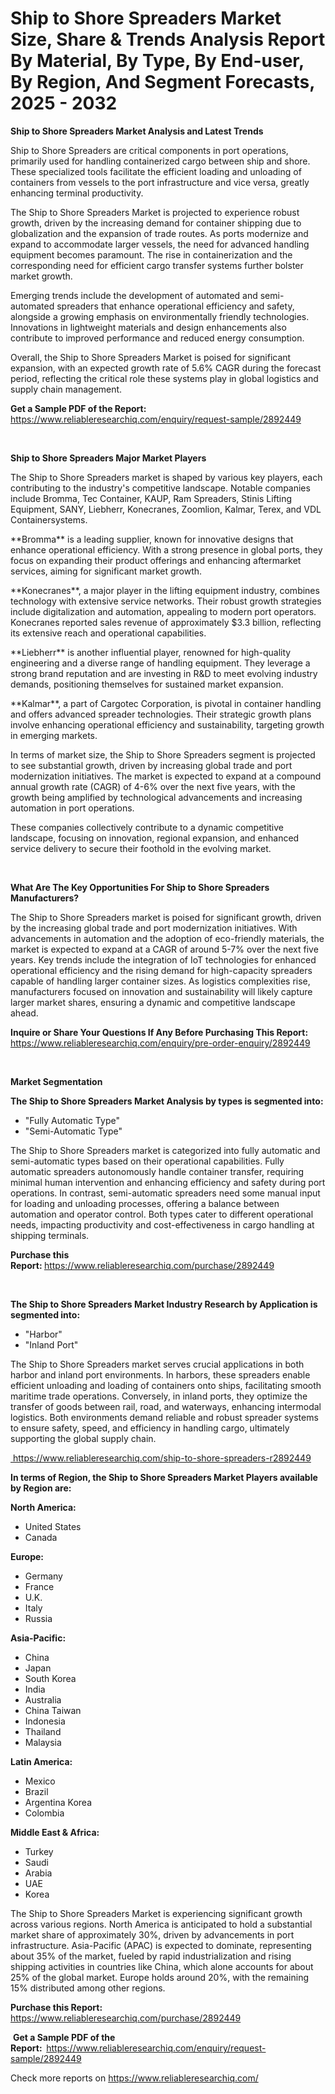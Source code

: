 <p><h1>Ship to Shore Spreaders Market Size, Share & Trends Analysis Report By Material, By Type, By End-user, By Region, And Segment Forecasts, 2025 - 2032</h1></p><p><strong>Ship to Shore Spreaders Market Analysis and Latest Trends</strong></p>
<p><p>Ship to Shore Spreaders are critical components in port operations, primarily used for handling containerized cargo between ship and shore. These specialized tools facilitate the efficient loading and unloading of containers from vessels to the port infrastructure and vice versa, greatly enhancing terminal productivity.</p><p>The Ship to Shore Spreaders Market is projected to experience robust growth, driven by the increasing demand for container shipping due to globalization and the expansion of trade routes. As ports modernize and expand to accommodate larger vessels, the need for advanced handling equipment becomes paramount. The rise in containerization and the corresponding need for efficient cargo transfer systems further bolster market growth.</p><p>Emerging trends include the development of automated and semi-automated spreaders that enhance operational efficiency and safety, alongside a growing emphasis on environmentally friendly technologies. Innovations in lightweight materials and design enhancements also contribute to improved performance and reduced energy consumption.</p><p>Overall, the Ship to Shore Spreaders Market is poised for significant expansion, with an expected growth rate of 5.6% CAGR during the forecast period, reflecting the critical role these systems play in global logistics and supply chain management.</p></p>
<p><strong>Get a Sample PDF of the Report:&nbsp;</strong> <a href="https://www.reliableresearchiq.com/enquiry/request-sample/2892449?utm_campaign=3361&utm_medium=2&utm_source=Github&utm_content=ia&utm_term=15032025&utm_id=ship-to-shore-spreaders">https://www.reliableresearchiq.com/enquiry/request-sample/2892449</a></p>
<p>&nbsp;</p>
<p><strong>Ship to Shore Spreaders Major Market Players</strong></p>
<p><p>The Ship to Shore Spreaders market is shaped by various key players, each contributing to the industry's competitive landscape. Notable companies include Bromma, Tec Container, KAUP, Ram Spreaders, Stinis Lifting Equipment, SANY, Liebherr, Konecranes, Zoomlion, Kalmar, Terex, and VDL Containersystems.</p><p>**Bromma** is a leading supplier, known for innovative designs that enhance operational efficiency. With a strong presence in global ports, they focus on expanding their product offerings and enhancing aftermarket services, aiming for significant market growth.</p><p>**Konecranes**, a major player in the lifting equipment industry, combines technology with extensive service networks. Their robust growth strategies include digitalization and automation, appealing to modern port operators. Konecranes reported sales revenue of approximately $3.3 billion, reflecting its extensive reach and operational capabilities.</p><p>**Liebherr** is another influential player, renowned for high-quality engineering and a diverse range of handling equipment. They leverage a strong brand reputation and are investing in R&D to meet evolving industry demands, positioning themselves for sustained market expansion.</p><p>**Kalmar**, a part of Cargotec Corporation, is pivotal in container handling and offers advanced spreader technologies. Their strategic growth plans involve enhancing operational efficiency and sustainability, targeting growth in emerging markets. </p><p>In terms of market size, the Ship to Shore Spreaders segment is projected to see substantial growth, driven by increasing global trade and port modernization initiatives. The market is expected to expand at a compound annual growth rate (CAGR) of 4-6% over the next five years, with the growth being amplified by technological advancements and increasing automation in port operations. </p><p>These companies collectively contribute to a dynamic competitive landscape, focusing on innovation, regional expansion, and enhanced service delivery to secure their foothold in the evolving market.</p></p>
<p>&nbsp;</p>
<p><strong>What Are The Key Opportunities For Ship to Shore Spreaders Manufacturers?</strong></p>
<p><p>The Ship to Shore Spreaders market is poised for significant growth, driven by the increasing global trade and port modernization initiatives. With advancements in automation and the adoption of eco-friendly materials, the market is expected to expand at a CAGR of around 5-7% over the next five years. Key trends include the integration of IoT technologies for enhanced operational efficiency and the rising demand for high-capacity spreaders capable of handling larger container sizes. As logistics complexities rise, manufacturers focused on innovation and sustainability will likely capture larger market shares, ensuring a dynamic and competitive landscape ahead.</p></p>
<p><strong>Inquire or Share Your Questions If Any Before Purchasing This Report:</strong> <a href="https://www.reliableresearchiq.com/enquiry/pre-order-enquiry/2892449?utm_campaign=3361&utm_medium=2&utm_source=Github&utm_content=ia&utm_term=15032025&utm_id=ship-to-shore-spreaders">https://www.reliableresearchiq.com/enquiry/pre-order-enquiry/2892449</a></p>
<p>&nbsp;</p>
<p><strong>Market Segmentation</strong></p>
<p><strong>The Ship to Shore Spreaders Market Analysis by types is segmented into:</strong></p>
<p><ul><li>"Fully Automatic Type"</li><li>"Semi-Automatic Type"</li></ul></p>
<p><p>The Ship to Shore Spreaders market is categorized into fully automatic and semi-automatic types based on their operational capabilities. Fully automatic spreaders autonomously handle container transfer, requiring minimal human intervention and enhancing efficiency and safety during port operations. In contrast, semi-automatic spreaders need some manual input for loading and unloading processes, offering a balance between automation and operator control. Both types cater to different operational needs, impacting productivity and cost-effectiveness in cargo handling at shipping terminals.</p></p>
<p><strong>Purchase this Report:&nbsp;</strong><a href="https://www.reliableresearchiq.com/purchase/2892449?utm_campaign=3361&utm_medium=2&utm_source=Github&utm_content=ia&utm_term=15032025&utm_id=ship-to-shore-spreaders">https://www.reliableresearchiq.com/purchase/2892449</a></p>
<p>&nbsp;</p>
<p><strong>The Ship to Shore Spreaders Market Industry Research by Application is segmented into:</strong></p>
<p><ul><li>"Harbor"</li><li>"Inland Port"</li></ul></p>
<p><p>The Ship to Shore Spreaders market serves crucial applications in both harbor and inland port environments. In harbors, these spreaders enable efficient unloading and loading of containers onto ships, facilitating smooth maritime trade operations. Conversely, in inland ports, they optimize the transfer of goods between rail, road, and waterways, enhancing intermodal logistics. Both environments demand reliable and robust spreader systems to ensure safety, speed, and efficiency in handling cargo, ultimately supporting the global supply chain.</p></p>
<p><a href="https://www.reliableresearchiq.com/ship-to-shore-spreaders-r2892449?utm_campaign=3361&utm_medium=2&utm_source=Github&utm_content=ia&utm_term=15032025&utm_id=ship-to-shore-spreaders">&nbsp;https://www.reliableresearchiq.com/ship-to-shore-spreaders-r2892449</a></p>
<p><strong>In terms of Region, the Ship to Shore Spreaders Market Players available by Region are:</strong></p>
<p>
    <p> <strong> North America: </strong>
        <ul>
            <li>United States</li>
            <li>Canada</li>
        </ul>
        </p> 
    <p> <strong> Europe: </strong>
        <ul>
            <li>Germany</li>
            <li>France</li>
            <li>U.K.</li>
            <li>Italy</li>
            <li>Russia</li>
        </ul>
        </p> 
    <p> <strong> Asia-Pacific: </strong>
        <ul>
            <li>China</li>
            <li>Japan</li>
            <li>South Korea</li>
            <li>India</li>
            <li>Australia</li>
            <li>China Taiwan</li>
            <li>Indonesia</li>
            <li>Thailand</li>
            <li>Malaysia</li>
        </ul>
        </p> 
    <p> <strong> Latin America: </strong>
        <ul>
            <li>Mexico</li>
            <li>Brazil</li>
            <li>Argentina Korea</li>
            <li>Colombia</li>
        </ul>
        </p> 
    <p> <strong> Middle East & Africa: </strong>
        <ul>
            <li>Turkey</li>
            <li>Saudi</li>
            <li>Arabia</li>
            <li>UAE</li>
            <li>Korea</li>
        </ul>
    </p>
    </p>
<p><p>The Ship to Shore Spreaders Market is experiencing significant growth across various regions. North America is anticipated to hold a substantial market share of approximately 30%, driven by advancements in port infrastructure. Asia-Pacific (APAC) is expected to dominate, representing about 35% of the market, fueled by rapid industrialization and rising shipping activities in countries like China, which alone accounts for about 25% of the global market. Europe holds around 20%, with the remaining 15% distributed among other regions.</p></p>
<p><strong>Purchase this Report: </strong><a href="https://www.reliableresearchiq.com/purchase/2892449?utm_campaign=3361&utm_medium=2&utm_source=Github&utm_content=ia&utm_term=15032025&utm_id=ship-to-shore-spreaders">https://www.reliableresearchiq.com/purchase/2892449</a></p>
<p>&nbsp;<strong>Get a Sample PDF of the Report:&nbsp;&nbsp;</strong><a href="https://www.reliableresearchiq.com/enquiry/request-sample/2892449?utm_campaign=3361&utm_medium=2&utm_source=Github&utm_content=ia&utm_term=15032025&utm_id=ship-to-shore-spreaders">https://www.reliableresearchiq.com/enquiry/request-sample/2892449</a></p>
<p><strong></strong></p>
<p>Check more reports on <a href="https://www.reliableresearchiq.com/?utm_campaign=3361&utm_medium=2&utm_source=Github&utm_content=ia&utm_term=15032025&utm_id=ship-to-shore-spreaders">https://www.reliableresearchiq.com/</a></p>